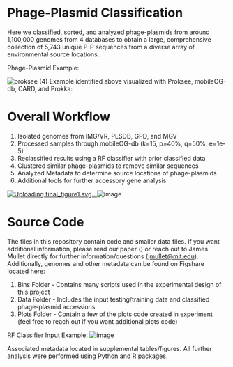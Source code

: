 # Phage-Plasmid Classification

Here we classified, sorted, and analyzed phage-plasmids from around 1,100,000 genomes from 4 databases to obtain a large, comprehensive collection of 5,743 unique P-P sequences from a diverse array of environmental source locations.

Phage-Plasmid Example:

![proksee (4)](https://github.com/jamesm224/phage-plasmid-classification/assets/86495895/ebe7a099-d634-4f36-bf60-c70e560b195d)
Example identified above visualized with Proksee, mobileOG-db, CARD, and Prokka:

 
# Overall Workflow

1. Isolated genomes from IMG/VR, PLSDB, GPD, and MGV
2. Processed samples through mobileOG-db (k=15, p=40%, q=50%, e=1e-5)
3. Reclassified results using a RF classifier with prior classified data
4. Clustered similar phage-plasmids to remove similar sequences
5. Analyzed Metadata to determine source locations of phage-plasmids
6. Additional tools for further accessory gene analysis
   
[![Uploading final_figure1.svg…]()](https://github.com/jamesm224/phage-plasmid-classification)![image](https://github.com/jamesm224/phage-plasmid-classification/assets/86495895/6f2752de-995f-43ef-b4bd-2a281f15039c)





# Source Code

The files in this repository contain code and smaller data files. If you want additional information, please read our paper () or reach out to James Mullet directly for further information/questions (jmullet@mit.edu). Additionally, genomes and other metadata can be found on Figshare located here: 

1. Bins Folder - Contains many scripts used in the experimental design of this project
2. Data Folder - Includes the input testing/training data and classified phage-plasmid accessions
3. Plots Folder - Contain a few of the plots code created in experiment (feel free to reach out if you want additional plots code)
   
RF Classifier Input Example:
![image](https://github.com/jamesm224/phage-plasmid-classification/assets/86495895/5fe27d62-1b4e-42a2-9725-d765ab1f3d4c)

Associated metadata located in supplemental tables/figures. All further analysis were performed using Python and R packages.
